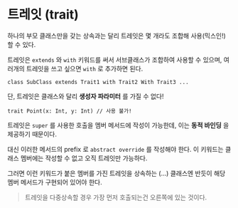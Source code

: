 # 트레잇 (trait)
하나의 부모 클래스만을 갖는 상속과는 달리 트레잇은 몇 개라도 조합해 사용(믹스인!) 할 수 있다.

트레잇은 `extends` 와 `with` 키워드를 써서 서브클래스가 조합하여 사용할 수 있으며, 여러개의 트레잇을 쓰고 싶으면 `with` 로 추가하면 된다.

```
class SubClass extends Trait1 with Trait2 With Trait3 ...
```

단, 트레잇은 클래스와 달리 __생성자 파라미터__ 를 가질 수 없다!

```
trait Point(x: Int, y: Int) // 사용 불가!
```

트레잇은 `super` 를 사용한 호출을 멤버 메서드에 작성이 가능한데, 이는 __동적 바인딩__ 을 제공하기 때문이다.

대신 이러한 메서드의 prefix 로 `abstract override` 를 작성해야 한다. 이 키워드는 클래스 멤버에는 작성할 수 없고 오직 트레잇만 가능하다.

그러면 이런 키워드가 붙은 멤버를 가진 트레잇을 상속하는 (...) 클래스엔 반듯이 해당 멤버 메서드가 구현되어 있어야 한다.

>트레잇을 다중상속할 경우 가장 먼저 호출되는건 오른쪽에 있는 것이다.
